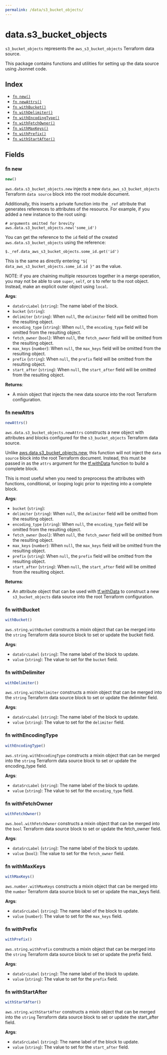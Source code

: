 ```yaml
---
permalink: /data/s3_bucket_objects/
---
```


# data.s3_bucket_objects

`s3_bucket_objects` represents the `aws_s3_bucket_objects` Terraform data source.



This package contains functions and utilities for setting up the data source using Jsonnet code.


## Index

* [`fn new()`](#fn-new)
* [`fn newAttrs()`](#fn-newattrs)
* [`fn withBucket()`](#fn-withbucket)
* [`fn withDelimiter()`](#fn-withdelimiter)
* [`fn withEncodingType()`](#fn-withencodingtype)
* [`fn withFetchOwner()`](#fn-withfetchowner)
* [`fn withMaxKeys()`](#fn-withmaxkeys)
* [`fn withPrefix()`](#fn-withprefix)
* [`fn withStartAfter()`](#fn-withstartafter)

## Fields

### fn new

```ts
new()
```


`aws.data.s3_bucket_objects.new` injects a new `data_aws_s3_bucket_objects` Terraform `data source`
block into the root module document.

Additionally, this inserts a private function into the `_ref` attribute that generates references to attributes of the
resource. For example, if you added a new instance to the root using:

    # arguments omitted for brevity
    aws.data.s3_bucket_objects.new('some_id')

You can get the reference to the `id` field of the created `aws.data.s3_bucket_objects` using the reference:

    $._ref.data_aws_s3_bucket_objects.some_id.get('id')

This is the same as directly entering `"${ data_aws_s3_bucket_objects.some_id.id }"` as the value.

NOTE: if you are chaining multiple resources together in a merge operation, you may not be able to use `super`, `self`,
or `$` to refer to the root object. Instead, make an explicit outer object using `local`.

**Args**:
  - `dataSrcLabel` (`string`): The name label of the block.
  - `bucket` (`string`): 
  - `delimiter` (`string`):  When `null`, the `delimiter` field will be omitted from the resulting object.
  - `encoding_type` (`string`):  When `null`, the `encoding_type` field will be omitted from the resulting object.
  - `fetch_owner` (`bool`):  When `null`, the `fetch_owner` field will be omitted from the resulting object.
  - `max_keys` (`number`):  When `null`, the `max_keys` field will be omitted from the resulting object.
  - `prefix` (`string`):  When `null`, the `prefix` field will be omitted from the resulting object.
  - `start_after` (`string`):  When `null`, the `start_after` field will be omitted from the resulting object.

**Returns**:
- A mixin object that injects the new data source into the root Terraform configuration.


### fn newAttrs

```ts
newAttrs()
```


`aws.data.s3_bucket_objects.newAttrs` constructs a new object with attributes and blocks configured for the `s3_bucket_objects`
Terraform data source.

Unlike [aws.data.s3_bucket_objects.new](#fn-s3_bucket_objectsnew), this function will not inject the `data source`
block into the root Terraform document. Instead, this must be passed in as the `attrs` argument for the
[tf.withData](https://github.com/tf-libsonnet/core/tree/main/docs#fn-withdata) function to build a complete block.

This is most useful when you need to preprocess the attributes with functions, conditional, or looping logic prior to
injecting into a complete block.

**Args**:
  - `bucket` (`string`): 
  - `delimiter` (`string`):  When `null`, the `delimiter` field will be omitted from the resulting object.
  - `encoding_type` (`string`):  When `null`, the `encoding_type` field will be omitted from the resulting object.
  - `fetch_owner` (`bool`):  When `null`, the `fetch_owner` field will be omitted from the resulting object.
  - `max_keys` (`number`):  When `null`, the `max_keys` field will be omitted from the resulting object.
  - `prefix` (`string`):  When `null`, the `prefix` field will be omitted from the resulting object.
  - `start_after` (`string`):  When `null`, the `start_after` field will be omitted from the resulting object.

**Returns**:
  - An attribute object that can be used with [tf.withData](https://github.com/tf-libsonnet/core/tree/main/docs#fn-withdata) to construct a new `s3_bucket_objects` data source into the root Terraform configuration.


### fn withBucket

```ts
withBucket()
```

`aws.string.withBucket` constructs a mixin object that can be merged into the `string`
Terraform data source block to set or update the bucket field.



**Args**:
  - `dataSrcLabel` (`string`): The name label of the block to update.
  - `value` (`string`): The value to set for the `bucket` field.


### fn withDelimiter

```ts
withDelimiter()
```

`aws.string.withDelimiter` constructs a mixin object that can be merged into the `string`
Terraform data source block to set or update the delimiter field.



**Args**:
  - `dataSrcLabel` (`string`): The name label of the block to update.
  - `value` (`string`): The value to set for the `delimiter` field.


### fn withEncodingType

```ts
withEncodingType()
```

`aws.string.withEncodingType` constructs a mixin object that can be merged into the `string`
Terraform data source block to set or update the encoding_type field.



**Args**:
  - `dataSrcLabel` (`string`): The name label of the block to update.
  - `value` (`string`): The value to set for the `encoding_type` field.


### fn withFetchOwner

```ts
withFetchOwner()
```

`aws.bool.withFetchOwner` constructs a mixin object that can be merged into the `bool`
Terraform data source block to set or update the fetch_owner field.



**Args**:
  - `dataSrcLabel` (`string`): The name label of the block to update.
  - `value` (`bool`): The value to set for the `fetch_owner` field.


### fn withMaxKeys

```ts
withMaxKeys()
```

`aws.number.withMaxKeys` constructs a mixin object that can be merged into the `number`
Terraform data source block to set or update the max_keys field.



**Args**:
  - `dataSrcLabel` (`string`): The name label of the block to update.
  - `value` (`number`): The value to set for the `max_keys` field.


### fn withPrefix

```ts
withPrefix()
```

`aws.string.withPrefix` constructs a mixin object that can be merged into the `string`
Terraform data source block to set or update the prefix field.



**Args**:
  - `dataSrcLabel` (`string`): The name label of the block to update.
  - `value` (`string`): The value to set for the `prefix` field.


### fn withStartAfter

```ts
withStartAfter()
```

`aws.string.withStartAfter` constructs a mixin object that can be merged into the `string`
Terraform data source block to set or update the start_after field.



**Args**:
  - `dataSrcLabel` (`string`): The name label of the block to update.
  - `value` (`string`): The value to set for the `start_after` field.

